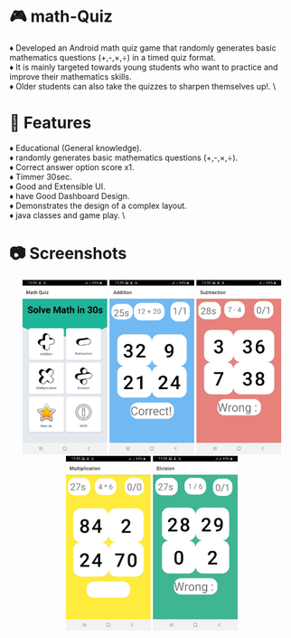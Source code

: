 # 🎮 math-Quiz

♦️ Developed an Android math quiz game that randomly generates basic mathematics questions (+,-,×,÷) in a timed quiz format. \
♦️ It is mainly targeted towards young students who want to practice and improve their mathematics skills. \
♦️ Older students can also take the quizzes to sharpen themselves up!. \

# 📱 Features
♦️ Educational (General knowledge). \
♦️ randomly generates basic mathematics questions (+,-,×,÷). \
♦️ Correct answer option score x1. \
♦️ Timmer 30sec. \
♦️ Good and Extensible UI. \
♦️ have Good Dashboard Design. \
♦️ Demonstrates the design of a complex layout. \
♦️ java classes and game play. \

# 📷 Screenshots
<div align="center">
<img src="/images/a.jpg" width="150px"</img>
<img src="/images/b.jpg" width="150px"</img> 
<img src="/images/c.jpg" width="150px"</img> 
<img src="/images/d.jpg" width="150px"</img> 
<img src="/images/e.jpg" width="150px"</img>
</div>
